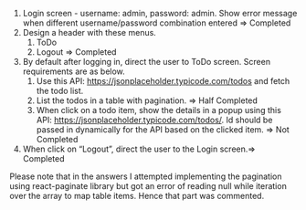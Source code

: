 1. Login screen - username: admin, password: admin. Show error message when different username/password combination entered => Completed
2. Design a header with these menus.
      1. ToDo
      2. Logout  => Completed
3. By default after logging in, direct the user to ToDo screen. Screen requirements are as below.
      1. Use this API: https://jsonplaceholder.typicode.com/todos and fetch the todo list.
      2. List the todos in a table with pagination. => Half Completed 
      3. When click on a todo item, show the details in a popup using this
         API: https://jsonplaceholder.typicode.com/todos/<id>. Id should be passed in dynamically
         for the API based on the clicked item. => Not Completed
4. When click on “Logout”, direct the user to the Login screen.=> Completed

Please note that in the answers I attempted implementing the pagination using react-paginate library but got an error of reading null while iteration over the array to map table items. Hence that part was commented.

